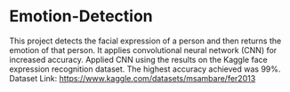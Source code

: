 # Emotion-Detection
This project detects the facial expression of a person and then returns the emotion of that person. It applies convolutional neural network (CNN) for increased accuracy.
Applied CNN using the results on the Kaggle face expression recognition dataset. The highest accuracy achieved was 99%.  
Dataset Link: https://www.kaggle.com/datasets/msambare/fer2013
